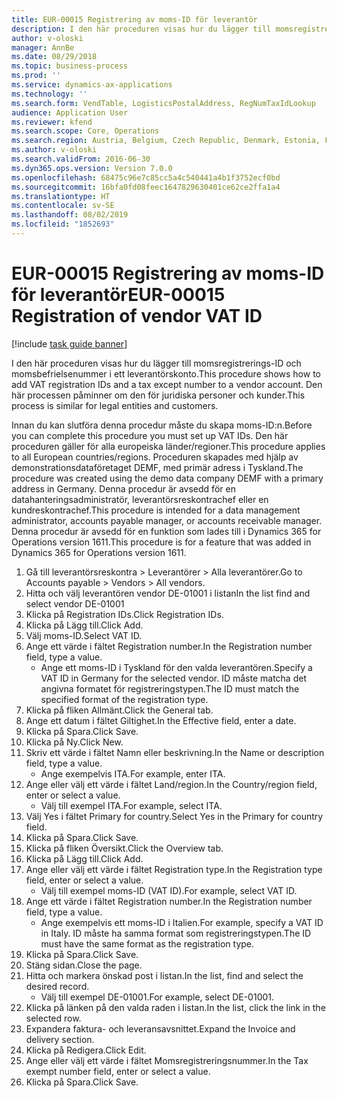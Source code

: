 ```yaml
---
title: EUR-00015 Registrering av moms-ID för leverantör
description: I den här proceduren visas hur du lägger till momsregistrerings-ID och momsbefrielsenummer i ett leverantörskonto.
author: v-oloski
manager: AnnBe
ms.date: 08/29/2018
ms.topic: business-process
ms.prod: ''
ms.service: dynamics-ax-applications
ms.technology: ''
ms.search.form: VendTable, LogisticsPostalAddress, RegNumTaxIdLookup
audience: Application User
ms.reviewer: kfend
ms.search.scope: Core, Operations
ms.search.region: Austria, Belgium, Czech Republic, Denmark, Estonia, Finland, France, Germany, Hungary, Ireland, Italy, Latvia, Lithuania, Netherlands, Poland, Spain, Sweden, United Kingdom
ms.author: v-oloski
ms.search.validFrom: 2016-06-30
ms.dyn365.ops.version: Version 7.0.0
ms.openlocfilehash: 68475c96e7c85cc5a4c540441a4b1f3752ecf0bd
ms.sourcegitcommit: 16bfa0fd08feec1647829630401ce62ce2ffa1a4
ms.translationtype: HT
ms.contentlocale: sv-SE
ms.lasthandoff: 08/02/2019
ms.locfileid: "1852693"
---
```

# <a name="eur-00015-registration-of-vendor-vat-id"></a><span data-ttu-id="ad0fd-103">EUR-00015 Registrering av moms-ID för leverantör</span><span class="sxs-lookup"><span data-stu-id="ad0fd-103">EUR-00015 Registration of vendor VAT ID</span></span>

[!include [task guide banner](../../includes/task-guide-banner.md)]

<span data-ttu-id="ad0fd-104">I den här proceduren visas hur du lägger till momsregistrerings-ID och momsbefrielsenummer i ett leverantörskonto.</span><span class="sxs-lookup"><span data-stu-id="ad0fd-104">This procedure shows how to add VAT registration IDs and a tax except number to a vendor account.</span></span> <span data-ttu-id="ad0fd-105">Den här processen påminner om den för juridiska personer och kunder.</span><span class="sxs-lookup"><span data-stu-id="ad0fd-105">This process is similar for legal entities and customers.</span></span> 

<span data-ttu-id="ad0fd-106">Innan du kan slutföra denna procedur måste du skapa moms-ID:n.</span><span class="sxs-lookup"><span data-stu-id="ad0fd-106">Before you can complete this procedure you must set up VAT IDs.</span></span> <span data-ttu-id="ad0fd-107">Den här proceduren gäller för alla europeiska länder/regioner.</span><span class="sxs-lookup"><span data-stu-id="ad0fd-107">This procedure applies to all European countries/regions.</span></span> <span data-ttu-id="ad0fd-108">Proceduren skapades med hjälp av demonstrationsdataföretaget DEMF, med primär adress i Tyskland.</span><span class="sxs-lookup"><span data-stu-id="ad0fd-108">The procedure was created using the demo data company DEMF with a primary address in Germany.</span></span> <span data-ttu-id="ad0fd-109">Denna procedur är avsedd för en datahanteringsadministratör, leverantörsreskontrachef eller en kundreskontrachef.</span><span class="sxs-lookup"><span data-stu-id="ad0fd-109">This procedure is intended for a data management administrator, accounts payable manager, or accounts receivable manager.</span></span> <span data-ttu-id="ad0fd-110">Denna procedur är avsedd för en funktion som lades till i Dynamics 365 for Operations version 1611.</span><span class="sxs-lookup"><span data-stu-id="ad0fd-110">This procedure is for a feature that was added in Dynamics 365 for Operations version 1611.</span></span>

1. <span data-ttu-id="ad0fd-111">Gå till leverantörsreskontra > Leverantörer > Alla leverantörer.</span><span class="sxs-lookup"><span data-stu-id="ad0fd-111">Go to Accounts payable > Vendors > All vendors.</span></span>
2. <span data-ttu-id="ad0fd-112">Hitta och välj leverantören vendor DE-01001 i listan</span><span class="sxs-lookup"><span data-stu-id="ad0fd-112">In the list find and select vendor DE-01001</span></span>
3. <span data-ttu-id="ad0fd-113">Klicka på Registration IDs.</span><span class="sxs-lookup"><span data-stu-id="ad0fd-113">Click Registration IDs.</span></span>
4. <span data-ttu-id="ad0fd-114">Klicka på Lägg till.</span><span class="sxs-lookup"><span data-stu-id="ad0fd-114">Click Add.</span></span>
5. <span data-ttu-id="ad0fd-115">Välj moms-ID.</span><span class="sxs-lookup"><span data-stu-id="ad0fd-115">Select VAT ID.</span></span>
6. <span data-ttu-id="ad0fd-116">Ange ett värde i fältet Registration number.</span><span class="sxs-lookup"><span data-stu-id="ad0fd-116">In the Registration number field, type a value.</span></span>
    * <span data-ttu-id="ad0fd-117">Ange ett moms-ID i Tyskland för den valda leverantören.</span><span class="sxs-lookup"><span data-stu-id="ad0fd-117">Specify a VAT ID in Germany for the selected vendor.</span></span> <span data-ttu-id="ad0fd-118">ID måste matcha det angivna formatet för registreringstypen.</span><span class="sxs-lookup"><span data-stu-id="ad0fd-118">The ID must match the specified format of the registration type.</span></span>  
7. <span data-ttu-id="ad0fd-119">Klicka på fliken Allmänt.</span><span class="sxs-lookup"><span data-stu-id="ad0fd-119">Click the General tab.</span></span>
8. <span data-ttu-id="ad0fd-120">Ange ett datum i fältet Giltighet.</span><span class="sxs-lookup"><span data-stu-id="ad0fd-120">In the Effective field, enter a date.</span></span>
9. <span data-ttu-id="ad0fd-121">Klicka på Spara.</span><span class="sxs-lookup"><span data-stu-id="ad0fd-121">Click Save.</span></span>
10. <span data-ttu-id="ad0fd-122">Klicka på Ny.</span><span class="sxs-lookup"><span data-stu-id="ad0fd-122">Click New.</span></span>
11. <span data-ttu-id="ad0fd-123">Skriv ett värde i fältet Namn eller beskrivning.</span><span class="sxs-lookup"><span data-stu-id="ad0fd-123">In the Name or description field, type a value.</span></span>
    * <span data-ttu-id="ad0fd-124">Ange exempelvis ITA.</span><span class="sxs-lookup"><span data-stu-id="ad0fd-124">For example, enter ITA.</span></span>  
12. <span data-ttu-id="ad0fd-125">Ange eller välj ett värde i fältet Land/region.</span><span class="sxs-lookup"><span data-stu-id="ad0fd-125">In the Country/region field, enter or select a value.</span></span>
    * <span data-ttu-id="ad0fd-126">Välj till exempel ITA.</span><span class="sxs-lookup"><span data-stu-id="ad0fd-126">For example, select ITA.</span></span>  
13. <span data-ttu-id="ad0fd-127">Välj Yes i fältet Primary for country.</span><span class="sxs-lookup"><span data-stu-id="ad0fd-127">Select Yes in the Primary for country field.</span></span>
14. <span data-ttu-id="ad0fd-128">Klicka på Spara.</span><span class="sxs-lookup"><span data-stu-id="ad0fd-128">Click Save.</span></span>
15. <span data-ttu-id="ad0fd-129">Klicka på fliken Översikt.</span><span class="sxs-lookup"><span data-stu-id="ad0fd-129">Click the Overview tab.</span></span>
16. <span data-ttu-id="ad0fd-130">Klicka på Lägg till.</span><span class="sxs-lookup"><span data-stu-id="ad0fd-130">Click Add.</span></span>
17. <span data-ttu-id="ad0fd-131">Ange eller välj ett värde i fältet Registration type.</span><span class="sxs-lookup"><span data-stu-id="ad0fd-131">In the Registration type field, enter or select a value.</span></span>
    * <span data-ttu-id="ad0fd-132">Välj till exempel moms-ID (VAT ID).</span><span class="sxs-lookup"><span data-stu-id="ad0fd-132">For example, select VAT ID.</span></span>  
18. <span data-ttu-id="ad0fd-133">Ange ett värde i fältet Registration number.</span><span class="sxs-lookup"><span data-stu-id="ad0fd-133">In the Registration number field, type a value.</span></span>
    * <span data-ttu-id="ad0fd-134">Ange exempelvis ett moms-ID i Italien.</span><span class="sxs-lookup"><span data-stu-id="ad0fd-134">For example, specify a VAT ID in Italy.</span></span>  <span data-ttu-id="ad0fd-135">ID måste ha samma format som registreringstypen.</span><span class="sxs-lookup"><span data-stu-id="ad0fd-135">The ID must have the same format as the registration type.</span></span>  
19. <span data-ttu-id="ad0fd-136">Klicka på Spara.</span><span class="sxs-lookup"><span data-stu-id="ad0fd-136">Click Save.</span></span>
20. <span data-ttu-id="ad0fd-137">Stäng sidan.</span><span class="sxs-lookup"><span data-stu-id="ad0fd-137">Close the page.</span></span>
21. <span data-ttu-id="ad0fd-138">Hitta och markera önskad post i listan.</span><span class="sxs-lookup"><span data-stu-id="ad0fd-138">In the list, find and select the desired record.</span></span>
    * <span data-ttu-id="ad0fd-139">Välj till exempel DE-01001.</span><span class="sxs-lookup"><span data-stu-id="ad0fd-139">For example, select DE-01001.</span></span>  
22. <span data-ttu-id="ad0fd-140">Klicka på länken på den valda raden i listan.</span><span class="sxs-lookup"><span data-stu-id="ad0fd-140">In the list, click the link in the selected row.</span></span>
23. <span data-ttu-id="ad0fd-141">Expandera faktura- och leveransavsnittet.</span><span class="sxs-lookup"><span data-stu-id="ad0fd-141">Expand the Invoice and delivery section.</span></span>
24. <span data-ttu-id="ad0fd-142">Klicka på Redigera.</span><span class="sxs-lookup"><span data-stu-id="ad0fd-142">Click Edit.</span></span>
25. <span data-ttu-id="ad0fd-143">Ange eller välj ett värde i fältet Momsregistreringsnummer.</span><span class="sxs-lookup"><span data-stu-id="ad0fd-143">In the Tax exempt number field, enter or select a value.</span></span>
26. <span data-ttu-id="ad0fd-144">Klicka på Spara.</span><span class="sxs-lookup"><span data-stu-id="ad0fd-144">Click Save.</span></span>

